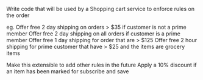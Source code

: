 Write code that will be used by a Shopping cart service to enforce rules on the order


eg. Offer free 2 day shipping on orders > $35 if customer is not a prime member Offer free 2 day shipping on all orders if customer is a prime member Offer free 1 day shipping for order that are > $125 Offer free 2 hour shipping for prime customer that have > $25 and the items are grocery items


Make this extensible to add other rules in the future Apply a 10% discount if an item has been marked for subscribe and save